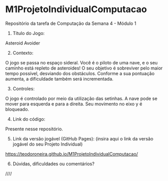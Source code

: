 # M1ProjetoIndividualComputacao


Repositório da tarefa de Computação da Semana 4 - Módulo 1



1. Título do Jogo: 

  Asteroid Avoider

2. Contexto: 

  O jogo se passa no espaço sideral. Você é o piloto de uma nave, e o seu caminho está repleto de asteroides! O seu objetivo é sobreviver pelo maior tempo possível, desviando dos obstáculos. Conforme a sua pontuação aumenta, a dificuldade também será incrementada.

3. Controles: 

  O jogo é controlado por meio da utilização das setinhas. A nave pode se mover para esquerda e para a direita. Seu movimento no eixo y é bloqueado.

4. Link do código:

  Presente nesse repositório.

5. Link da versão jogável (GitHub Pages): (insira aqui o link da versão jogável do seu Projeto Individual)

  https://teodoroneira.github.io/M1ProjetoIndividualComputacao/

6. Dúvidas, dificuldades ou comentários?

  ////

